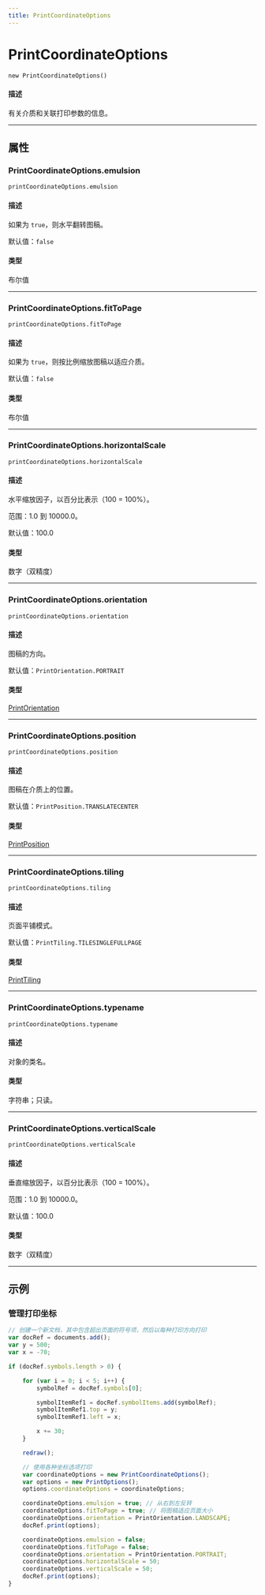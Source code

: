 ```yaml
---
title: PrintCoordinateOptions
---
```

# PrintCoordinateOptions

`new PrintCoordinateOptions()`

#### 描述

有关介质和关联打印参数的信息。

---

## 属性

### PrintCoordinateOptions.emulsion

`printCoordinateOptions.emulsion`

#### 描述

如果为 `true`，则水平翻转图稿。

默认值：`false`

#### 类型

布尔值

---

### PrintCoordinateOptions.fitToPage

`printCoordinateOptions.fitToPage`

#### 描述

如果为 `true`，则按比例缩放图稿以适应介质。

默认值：`false`

#### 类型

布尔值

---

### PrintCoordinateOptions.horizontalScale

`printCoordinateOptions.horizontalScale`

#### 描述

水平缩放因子，以百分比表示（100 = 100%）。

范围：1.0 到 10000.0。

默认值：100.0

#### 类型

数字（双精度）

---

### PrintCoordinateOptions.orientation

`printCoordinateOptions.orientation`

#### 描述

图稿的方向。

默认值：`PrintOrientation.PORTRAIT`

#### 类型

[PrintOrientation](scripting-constants.md#printorientation)

---

### PrintCoordinateOptions.position

`printCoordinateOptions.position`

#### 描述

图稿在介质上的位置。

默认值：`PrintPosition.TRANSLATECENTER`

#### 类型

[PrintPosition](scripting-constants.md#printposition)

---

### PrintCoordinateOptions.tiling

`printCoordinateOptions.tiling`

#### 描述

页面平铺模式。

默认值：`PrintTiling.TILESINGLEFULLPAGE`

#### 类型

[PrintTiling](scripting-constants.md#printtiling)

---

### PrintCoordinateOptions.typename

`printCoordinateOptions.typename`

#### 描述

对象的类名。

#### 类型

字符串；只读。

---

### PrintCoordinateOptions.verticalScale

`printCoordinateOptions.verticalScale`

#### 描述

垂直缩放因子，以百分比表示（100 = 100%）。

范围：1.0 到 10000.0。

默认值：100.0

#### 类型

数字（双精度）

---

## 示例

### 管理打印坐标

```javascript
// 创建一个新文档，其中包含超出页面的符号项，然后以每种打印方向打印
var docRef = documents.add();
var y = 500;
var x = -70;

if (docRef.symbols.length > 0) {

    for (var i = 0; i < 5; i++) {
        symbolRef = docRef.symbols[0];

        symbolItemRef1 = docRef.symbolItems.add(symbolRef);
        symbolItemRef1.top = y;
        symbolItemRef1.left = x;

        x += 30;
    }

    redraw();

    // 使用各种坐标选项打印
    var coordinateOptions = new PrintCoordinateOptions();
    var options = new PrintOptions();
    options.coordinateOptions = coordinateOptions;

    coordinateOptions.emulsion = true; // 从右到左反转
    coordinateOptions.fitToPage = true; // 将图稿适应页面大小
    coordinateOptions.orientation = PrintOrientation.LANDSCAPE;
    docRef.print(options);

    coordinateOptions.emulsion = false;
    coordinateOptions.fitToPage = false;
    coordinateOptions.orientation = PrintOrientation.PORTRAIT;
    coordinateOptions.horizontalScale = 50;
    coordinateOptions.verticalScale = 50;
    docRef.print(options);
}
```